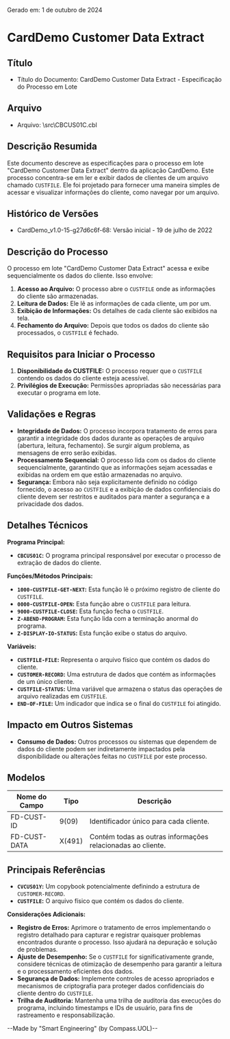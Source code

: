 Gerado em: 1 de outubro de 2024

# **CardDemo Customer Data Extract**

## Título

- Título do Documento: CardDemo Customer Data Extract - Especificação do Processo em Lote

## Arquivo

- Arquivo: \src\CBCUS01C.cbl

## Descrição Resumida

Este documento descreve as especificações para o processo em lote "CardDemo Customer Data Extract" dentro da aplicação CardDemo. Este processo concentra-se em ler e exibir dados de clientes de um arquivo chamado `CUSTFILE`. Ele foi projetado para fornecer uma maneira simples de acessar e visualizar informações do cliente, como navegar por um arquivo.

## Histórico de Versões

- CardDemo_v1.0-15-g27d6c6f-68: Versão inicial - 19 de julho de 2022

## Descrição do Processo

O processo em lote "CardDemo Customer Data Extract" acessa e exibe sequencialmente os dados do cliente. Isso envolve:

1. **Acesso ao Arquivo:** O processo abre o `CUSTFILE` onde as informações do cliente são armazenadas.
2. **Leitura de Dados:** Ele lê as informações de cada cliente, um por um.
3. **Exibição de Informações:** Os detalhes de cada cliente são exibidos na tela.
4. **Fechamento do Arquivo:** Depois que todos os dados do cliente são processados, o `CUSTFILE` é fechado.

## Requisitos para Iniciar o Processo

1. **Disponibilidade do CUSTFILE:** O processo requer que o `CUSTFILE` contendo os dados do cliente esteja acessível.
2. **Privilégios de Execução:** Permissões apropriadas são necessárias para executar o programa em lote.

## Validações e Regras

* **Integridade de Dados:** O processo incorpora tratamento de erros para garantir a integridade dos dados durante as operações de arquivo (abertura, leitura, fechamento). Se surgir algum problema, as mensagens de erro serão exibidas.
* **Processamento Sequencial:** O processo lida com os dados do cliente sequencialmente, garantindo que as informações sejam acessadas e exibidas na ordem em que estão armazenadas no arquivo.
* **Segurança:** Embora não seja explicitamente definido no código fornecido, o acesso ao `CUSTFILE` e a exibição de dados confidenciais do cliente devem ser restritos e auditados para manter a segurança e a privacidade dos dados.

## Detalhes Técnicos

**Programa Principal:**

* **`CBCUS01C`:** O programa principal responsável por executar o processo de extração de dados do cliente.

**Funções/Métodos Principais:**

* **`1000-CUSTFILE-GET-NEXT`:** Esta função lê o próximo registro de cliente do `CUSTFILE`.
* **`0000-CUSTFILE-OPEN`:** Esta função abre o `CUSTFILE` para leitura.
* **`9000-CUSTFILE-CLOSE`:** Esta função fecha o `CUSTFILE`.
* **`Z-ABEND-PROGRAM`:** Esta função lida com a terminação anormal do programa.
* **`Z-DISPLAY-IO-STATUS`:** Esta função exibe o status do arquivo.

**Variáveis:**

* **`CUSTFILE-FILE`:** Representa o arquivo físico que contém os dados do cliente.
* **`CUSTOMER-RECORD`:** Uma estrutura de dados que contém as informações de um único cliente.
* **`CUSTFILE-STATUS`:** Uma variável que armazena o status das operações de arquivo realizadas em `CUSTFILE`.
* **`END-OF-FILE`:** Um indicador que indica se o final do `CUSTFILE` foi atingido.

## Impacto em Outros Sistemas

* **Consumo de Dados:** Outros processos ou sistemas que dependem de dados do cliente podem ser indiretamente impactados pela disponibilidade ou alterações feitas no `CUSTFILE` por este processo.

## Modelos

| Nome do Campo      | Tipo | Descrição                                           |
|--------------------|------|-------------------------------------------------------|
| FD-CUST-ID         |  9(09)  | Identificador único para cada cliente.                 |
| FD-CUST-DATA       | X(491) | Contém todas as outras informações relacionadas ao cliente.     |

## Principais Referências

* **`CVCUS01Y`:** Um copybook potencialmente definindo a estrutura de `CUSTOMER-RECORD`.
* **`CUSTFILE`:** O arquivo físico que contém os dados do cliente.

**Considerações Adicionais:**

* **Registro de Erros:** Aprimore o tratamento de erros implementando o registro detalhado para capturar e registrar quaisquer problemas encontrados durante o processo. Isso ajudará na depuração e solução de problemas.
* **Ajuste de Desempenho:** Se o `CUSTFILE` for significativamente grande, considere técnicas de otimização de desempenho para garantir a leitura e o processamento eficientes dos dados. 
* **Segurança de Dados:** Implemente controles de acesso apropriados e mecanismos de criptografia para proteger dados confidenciais do cliente dentro do `CUSTFILE`. 
* **Trilha de Auditoria:** Mantenha uma trilha de auditoria das execuções do programa, incluindo timestamps e IDs de usuário, para fins de rastreamento e responsabilização.

--Made by "Smart Engineering" (by Compass.UOL)--